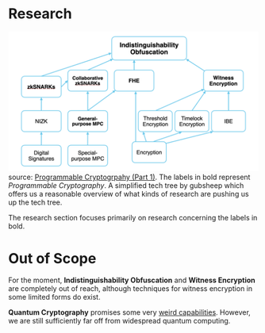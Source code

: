 # Research

![Research Tech Tree](../images/pc_tech_tree.png)
source: [Programmable Cryptogrpahy (Part 1)](https://0xparc.org/blog/programmable-cryptography-1). The labels in bold represent *Programmable Cryptography*. A simplified tech tree by gubsheep which offers us a reasonable overview of what kinds of research are pushing us up the tech tree. 

The research section focuses primarily on research concerning the labels in bold.


# Out of Scope 
For the moment, **Indistinguishability Obfuscation** and **Witness Encryption** are completely out of reach, although techniques for witness encryption in some limited forms do exist. 

**Quantum Cryptography** promises some very [weird capabilities](https://en.wikipedia.org/wiki/Quantum_money). However, we are still sufficiently far off from widespread quantum computing.
